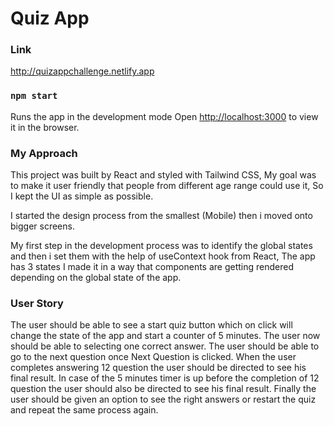 # Quiz App

### Link

http://quizappchallenge.netlify.app

### `npm start`

Runs the app in the development mode
Open [http://localhost:3000](http://localhost:3000) to view it in the browser.

### My Approach

This project was built by React and styled with Tailwind CSS, My goal was to make it user friendly that people from different age range could use it, So I kept the UI as simple as possible.

I started the design process from the smallest (Mobile) then i moved onto bigger screens.

My first step in the development process was to identify the global states and then i set them with the help of useContext hook from React, The app has 3 states I made it in a way that components are getting rendered depending on the global state of the app.

### User Story

The user should be able to see a start quiz button which on click will change the state of the app and start a counter of 5 minutes.
The user now should be able to selecting one correct answer.
The user should be able to go to the next question once Next Question is clicked.
When the user completes answering 12 question the user should be directed to see his final result.
In case of the 5 minutes timer is up before the completion of 12 question the user should also be directed to see his final result.
Finally the user should be given an option to see the right answers or restart the quiz and repeat the same process again.







